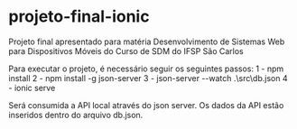 # projeto-final-ionic
Projeto final apresentado para matéria Desenvolvimento de Sistemas Web para Dispositivos Móveis do Curso de SDM do IFSP São Carlos

Para executar o projeto, é necessário seguir os seguintes passos:
1 - npm install
2 - npm install -g json-server
3 - json-server --watch .\src\db.json
4 - ionic serve

Será consumida a API local através do json server. Os dados da API estão inseridos dentro do arquivo db.json.
